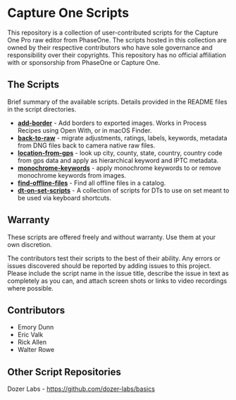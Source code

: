 # Capture One Scripts

This repository is a collection of user-contributed scripts for the Capture One Pro raw editor from PhaseOne. The scripts hosted in this collection are owned by their respective contributors who have sole governance and responsibility over their copyrights. This repository has no official affiliation with or sponsorship from PhaseOne or Capture One.

## The Scripts

Brief summary of the available scripts.  Details provided in the README files in the script directories.

* **[add-border](add-border/)** - Add borders to exported images.  Works in Process Recipes using Open With, or in macOS Finder.
* **[back-to-raw](back-to-raw/)** - migrate adjustments, ratings, labels, keywords, metadata from DNG files back to camera native raw files.
* **[location-from-gps](location-from-gps/)** - look up city, county, state, country, country code from gps data and apply as hierarchical keyword and IPTC metadata.
* **[monochrome-keywords](monochrome-keywords/)** - apply monochrome keywords to or remove monochrome keywords from images.
* **[find-offline-files](find-offline-files/)** - Find all offline files in a catalog.
* **[dt-on-set-scripts](dt-on-set-scripts/)** - A collection of scripts for DTs to use on set meant to be used via keyboard shortcuts.

## Warranty

These scripts are offered freely and without warranty. Use them at your own discretion.

The contributors test their scripts to the best of their ability. Any errors or issues discovered should be reported by adding issues to this project. Please include the script name in the issue title, describe the issue in text as completely as you can, and attach screen shots or links to video recordings where possible.

## Contributors

* Emory Dunn
* Eric Valk
* Rick Allen
* Walter Rowe

## Other Script Repositories

Dozer Labs - https://github.com/dozer-labs/basics
